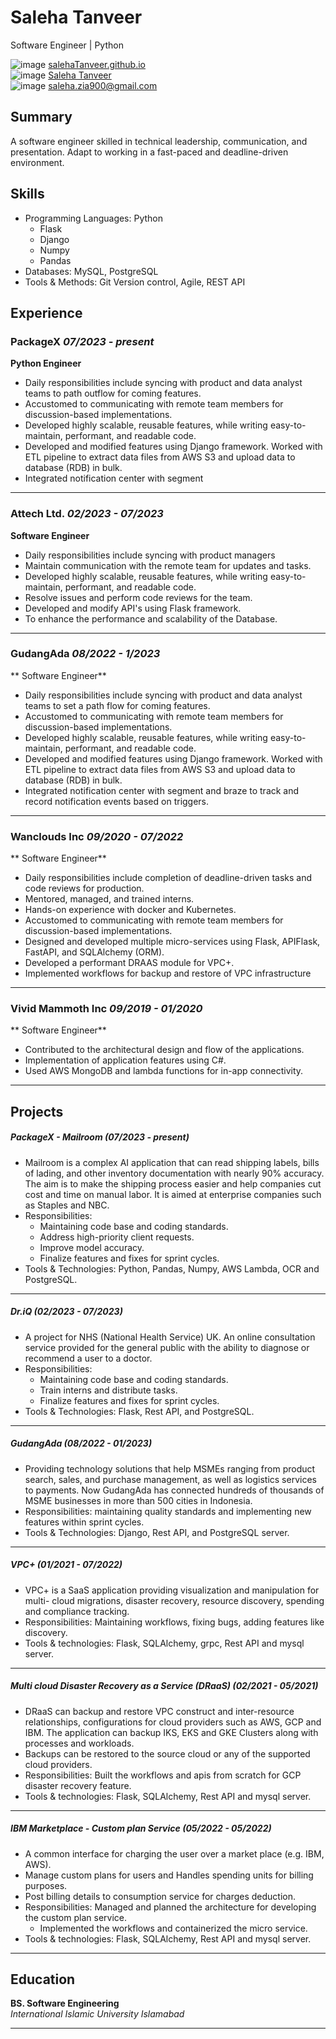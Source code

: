 
# Saleha Tanveer
Software Engineer | Python <br>

![image](https://img.shields.io/badge/GitHub-100000?style=for-the-badge&logo=github&logoColor=white) [salehaTanveer.github.io](https://www.github.com/salehaTanveer/) <br> 
![image](https://img.shields.io/badge/LinkedIn-0077B5?style=for-the-badge&logo=linkedin&logoColor=white)   [Saleha Tanveer](https://www.linkedin.com/in/saleha-tanveer/)  <br> 
![image](https://img.shields.io/badge/Gmail-D14836?style=for-the-badge&logo=gmail&logoColor=white)   saleha.zia900@gmail.com </br>

## Summary
A software engineer skilled in technical leadership, communication, and presentation. Adapt to working in a fast-paced and deadline-driven environment.

## Skills
- Programming Languages: Python
  - Flask
  - Django
  - Numpy
  - Pandas
- Databases: MySQL, PostgreSQL
- Tools & Methods: Git Version control, Agile, REST API

## Experience

### **PackageX** <em> 07/2023 - present</em>   
**Python Engineer**
- Daily responsibilities include syncing with product and data analyst teams to path outflow for coming features.
- Accustomed to communicating with remote team members for discussion-based implementations.
- Developed highly scalable, reusable features, while writing easy-to-maintain, performant, and readable code.
- Developed and modified features using Django framework. Worked with ETL pipeline to extract data files from AWS S3 and upload data to database (RDB) in bulk.
- Integrated notification center with segment
***

### **Attech Ltd.** <em> 02/2023 - 07/2023</em>   
**Software Engineer**
- Daily responsibilities include syncing with product managers
- Maintain communication with the remote team for updates and tasks.
- Developed highly scalable, reusable features, while writing easy-to-maintain, performant, and readable code.
- Resolve issues and perform code reviews for the team.
- Developed and modify API's using Flask framework.
- To enhance the performance and scalability of the Database.
***

### **GudangAda** <em> 08/2022 - 1/2023</em>   
** Software Engineer**
- Daily responsibilities include syncing with product and data analyst teams to set a path flow for coming features.
- Accustomed to communicating with remote team members for discussion-based implementations.
- Developed highly scalable, reusable features, while writing easy-to-maintain, performant, and readable code.
- Developed and modified features using Django framework. Worked with ETL pipeline to extract data files from AWS S3 and upload data to database (RDB) in bulk.
- Integrated notification center with segment and braze to track and record notification events based on triggers. 
***
### **Wanclouds Inc** <em> 09/2020 - 07/2022</em>  
** Software Engineer**
- Daily responsibilities include completion of deadline-driven tasks and code reviews for production.
- Mentored, managed, and trained interns.
- Hands-on experience with docker and Kubernetes.
- Accustomed to communicating with remote team members for discussion-based implementations.
- Designed and developed multiple micro-services using Flask, APIFlask, FastAPI, and SQLAlchemy (ORM).
- Developed a performant DRAAS module for VPC+.
- Implemented workflows for backup and restore of VPC infrastructure
***
### **Vivid Mammoth Inc** <em> 09/2019 - 01/2020</em>  
** Software Engineer**
- Contributed to the architectural design and flow of the applications.
- Implementation of application features using C#.
- Used AWS MongoDB and lambda functions for in-app connectivity.

***
## Projects

##### PackageX - Mailroom  *(07/2023 - present)*
- Mailroom is a complex AI application that can read shipping labels, bills of lading, and other inventory documentation with nearly 90% accuracy. The aim is to make the shipping process easier and help companies cut cost and time on manual labor. It is aimed at enterprise companies such as Staples and NBC. 
- Responsibilities:
  - Maintaining code base and coding standards.
  - Address high-priority client requests.
  - Improve model accuracy.
  - Finalize features and fixes for sprint cycles.
- Tools & Technologies: Python, Pandas, Numpy, AWS Lambda, OCR and PostgreSQL.

*** 
##### Dr.iQ  *(02/2023 - 07/2023)*
- A project for NHS (National Health Service) UK. An online consultation service provided for the general public with the ability to diagnose or recommend a user to a doctor. 
- Responsibilities:
  - Maintaining code base and coding standards.
  - Train interns and distribute tasks.
  - Finalize features and fixes for sprint cycles.
- Tools & Technologies: Flask, Rest API, and PostgreSQL.
***

##### GudangAda *(08/2022 - 01/2023)*
- Providing technology solutions that help MSMEs ranging from product search, sales, and purchase management, as well as logistics services to payments. Now GudangAda has connected hundreds of thousands of MSME businesses in more than 500 cities in Indonesia.
- Responsibilities: maintaining quality standards and implementing new features within sprint cycles.
- Tools & Technologies: Django, Rest API, and PostgreSQL server.
***
##### VPC+ *(01/2021 - 07/2022)*
- VPC+ is a SaaS application providing visualization and manipulation for multi- cloud migrations, disaster recovery, resource discovery, spending and compliance tracking.
- Responsibilities: Maintaining workflows, fixing bugs, adding features like discovery.
- Tools & technologies: Flask, SQLAlchemy, grpc, Rest API and mysql server.
***
##### Multi cloud Disaster Recovery as a Service (DRaaS) *(02/2021 - 05/2021)*
- DRaaS can backup and restore VPC construct and inter-resource relationships, configurations for cloud providers such as AWS, GCP and IBM. The application can backup IKS, EKS and GKE Clusters along with processes and workloads.
- Backups can be restored to the source cloud or any of the supported cloud providers.
- Responsibilities: Built the workflows and apis from scratch for GCP disaster recovery feature.
- Tools & technologies: Flask, SQLAlchemy, Rest API and mysql server.

***
##### IBM Marketplace - Custom plan Service *(05/2022 - 05/2022)*
- A common interface for charging the user over a market place (e.g. IBM, AWS).
- Manage custom plans for users and Handles spending units for billing purposes.
- Post billing details to consumption service for charges deduction.
- Responsibilities: Managed and planned the architecture for developing the custom plan service.
  - Implemented the workflows and containerized the micro service.
- Tools & technologies: Flask, SQLAlchemy, Rest API and mysql server.
***
## Education
**BS. Software Engineering** <br>
<em> International Islamic University Islamabad</em>
***
